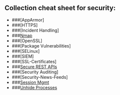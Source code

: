 ## Collection cheat sheet for security:

- ###[AppArmor]
- ###[HTTPS]
- ###[Incident Handling]
- ###[Nmap](https://hackertarget.com/nmap-cheatsheet-a-quick-reference-guide/)
- ###[OpenSSL]
- ###[Package Vulnerabilities]
- ###[SELinux]
- ###[SIEM]
- ###[SSL-Certificates]
- ###[Secure REST APIs](https://de.slideshare.net/stormpath/secure-your-rest-api-the-right-way)
- ###[Security Auditing]
- ###[Security-News-Feeds]
- ###[Session Mgmt](https://www.owasp.org/index.php/Session_Management_Cheat_Sheet)
- ###[Unhide Processes](http://www.unhide-forensics.info/)